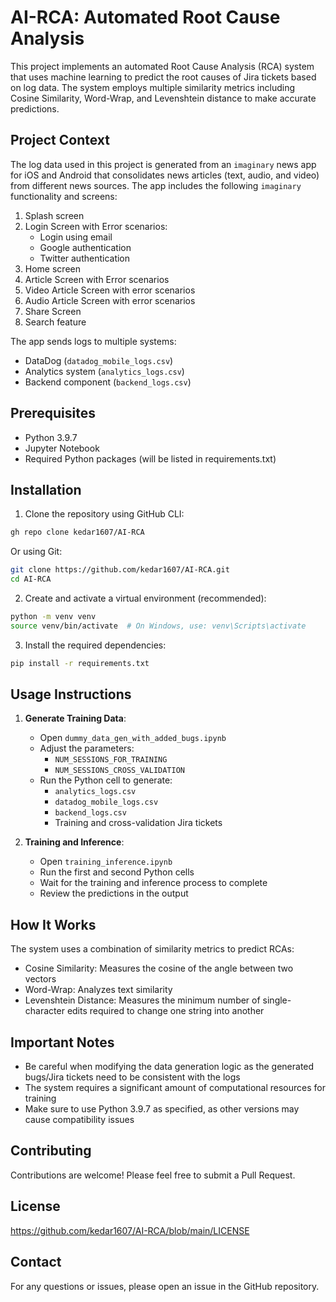 # AI-RCA: Automated Root Cause Analysis

This project implements an automated Root Cause Analysis (RCA) system that uses machine learning to predict the root causes of Jira tickets based on log data. The system employs multiple similarity metrics including Cosine Similarity, Word-Wrap, and Levenshtein distance to make accurate predictions.

## Project Context

The log data used in this project is generated from an `imaginary` news app for iOS and Android that consolidates news articles (text, audio, and video) from different news sources. The app includes the following `imaginary` functionality and screens:

1. Splash screen
2. Login Screen with Error scenarios:
   - Login using email
   - Google authentication
   - Twitter authentication
3. Home screen
4. Article Screen with Error scenarios
5. Video Article Screen with error scenarios
6. Audio Article Screen with error scenarios
7. Share Screen
8. Search feature

The app sends logs to multiple systems:
- DataDog (`datadog_mobile_logs.csv`)
- Analytics system (`analytics_logs.csv`)
- Backend component (`backend_logs.csv`)

## Prerequisites

- Python 3.9.7
- Jupyter Notebook
- Required Python packages (will be listed in requirements.txt)

## Installation

1. Clone the repository using GitHub CLI:
```bash
gh repo clone kedar1607/AI-RCA
```

Or using Git:
```bash
git clone https://github.com/kedar1607/AI-RCA.git
cd AI-RCA
```

2. Create and activate a virtual environment (recommended):
```bash
python -m venv venv
source venv/bin/activate  # On Windows, use: venv\Scripts\activate
```

3. Install the required dependencies:
```bash
pip install -r requirements.txt
```

## Usage Instructions

1. **Generate Training Data**:
   - Open `dummy_data_gen_with_added_bugs.ipynb`
   - Adjust the parameters:
     - `NUM_SESSIONS_FOR_TRAINING`
     - `NUM_SESSIONS_CROSS_VALIDATION`
   - Run the Python cell to generate:
     - `analytics_logs.csv`
     - `datadog_mobile_logs.csv`
     - `backend_logs.csv`
     - Training and cross-validation Jira tickets

2. **Training and Inference**:
   - Open `training_inference.ipynb`
   - Run the first and second Python cells
   - Wait for the training and inference process to complete
   - Review the predictions in the output

## How It Works

The system uses a combination of similarity metrics to predict RCAs:
- Cosine Similarity: Measures the cosine of the angle between two vectors
- Word-Wrap: Analyzes text similarity
- Levenshtein Distance: Measures the minimum number of single-character edits required to change one string into another

## Important Notes

- Be careful when modifying the data generation logic as the generated bugs/Jira tickets need to be consistent with the logs
- The system requires a significant amount of computational resources for training
- Make sure to use Python 3.9.7 as specified, as other versions may cause compatibility issues

## Contributing

Contributions are welcome! Please feel free to submit a Pull Request.

## License

https://github.com/kedar1607/AI-RCA/blob/main/LICENSE

## Contact

For any questions or issues, please open an issue in the GitHub repository. 